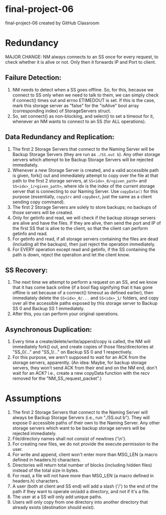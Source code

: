 # final-project-06
final-project-06 created by GitHub Classroom

# Redundancy
MAJOR CHANGE: NM always connects to an SS once for every request, to check whether it is alive or not. Only then it forwards IP and Port to client.
## Failure Detection:
1. NM needs to detect when a SS goes offline. So, for this, because we connect to SS only when we need to talk to them, we can simply check if connect() times out and errno ETIMEDOUT is set. If this is the case, mark this storage server as "false" for the "isAlive" bool array (corresponding index) of StorageServers struct.
2. So, set connect() as non-blocking, and select() to set a timeout for it, whenever an NM wants to connect to an SS (for ALL operations).

## Data Redundancy and Replication:
1. The first 2 Storage Servers that connect to the Naming Server will be Backup Storage Servers (they are run as `./SS.out b`). Any other storage servers which attempt to be Backup Storage Servers will be rejected immediately.
2. Whenever a new Storage Server is created, and a valid accessible path is given, fork() out and immediately attempt to copy over the file at that path to the first 2 storage servers, at `SS<idx>_0/<given_path>` and `SS<idx>_1/<given_path>`, where idx is the index of the current storage server that is connecting to our Naming Server. Use `copyData()` for this purpose (essentially, `copySrc` and `copyDest`, just the same as a client sending copy command).
3. The first 2 Storage Servers are solely to store backups; no backups of those servers will be created.
4. Only for getinfo and read, we will check if the backup storage servers are alive and have the files. If they are alive, then send the port and IP of the first SS that is alive to the client, so that the client can perform getinfo and read.
5. For getinfo and read, if all storage servers containing the files are dead (including all the backups), then just reject the operation immediately.
6. For EVERY operation except read and getinfo, if the SS containing the path is down, reject the operation and let the client know.

## SS Recovery:
1. The next time we attempt to perform a request on an SS, and we know that it has come back online (if a bool flag signifying that it has gone offline is set because of a connect() timeout as defined earlier), then immediately delete the `SS<idx>_0/...` and `SS<idx>_1/` folders, and copy over all the accessible paths exposed by this storage server to Backup SS 0 and Backup SS 1 immediately.
2. After this, you can perform your original operations.

## Asynchronous Duplication:
1. Every time a create/delete/write/append/copy is called, the NM will immediately fork() out, and create copies of those files/directories at "SS<idx>_0/..." and "SS<idx>_1/..." on Backup SS 0 and 1 respectively.
2. For this purpose, we aren't supposed to wait for an ACK from the storage servers, apparently. (An idea: Maybe, for backup storage servers, they won't send ACK from their end and on the NM end, don't wait for an ACK? i.e., create a new copyData function with the recv removed for the "NM_SS_request_packet".)


# Assumptions
1. The first 2 Storage Servers that connect to the Naming Server will always be Backup Storage Servers (i.e., run "./SS.out b"). They will expose 0 accessible paths of their own to the Naming Server. Any other storage servers which want to be backup storage servers will be rejected immediately.
2. File/directory names shall not consist of newlines ('\n').
3. For creating new files, we do not provide the execute permission to the user.
4. For write and append, client won't enter more than MSG_LEN (a macro defined in headers.h) characters.
5. Directories will return total number of blocks (including hidden files) instead of the total size in bytes.
6. For read, a file will not have more than MSG_LEN (a macro defined in headers.h) characters.
7. A user (both at client and SS end) will add a slash ('/') to the end of the path if they want to operate on/add a directory, and not if it's a file.
8. The user at a SS will only add unique paths.
9. Users will only copy from one directory into another directory that already exists (destination should exist). 